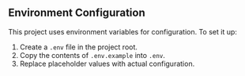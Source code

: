 ## Environment Configuration

This project uses environment variables for configuration. To set it up:

1. Create a `.env` file in the project root.
2. Copy the contents of `.env.example` into `.env`.
3. Replace placeholder values with actual configuration.
